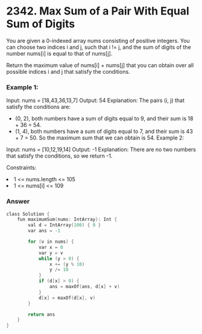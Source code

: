 <h1>2342. Max Sum of a Pair With Equal Sum of Digits</h1>

You are given a 0-indexed array nums consisting of positive integers. You can choose two indices i and j, such that i != j, and the sum of digits of the number nums[i] is equal to that of nums[j].

Return the maximum value of nums[i] + nums[j] that you can obtain over all possible indices i and j that satisfy the conditions.

 

<h3>Example 1:</h3>

Input: nums = [18,43,36,13,7]
Output: 54
Explanation: The pairs (i, j) that satisfy the conditions are:
- (0, 2), both numbers have a sum of digits equal to 9, and their sum is 18 + 36 = 54.
- (1, 4), both numbers have a sum of digits equal to 7, and their sum is 43 + 7 = 50.
So the maximum sum that we can obtain is 54.
Example 2:

Input: nums = [10,12,19,14]
Output: -1
Explanation: There are no two numbers that satisfy the conditions, so we return -1.
 

Constraints:

<li>1 <= nums.length <= 105</li>
<li>1 <= nums[i] <= 109</li>

<h3>Answer</h3>

```c
class Solution {
    fun maximumSum(nums: IntArray): Int {
        val d = IntArray(100) { 0 }
        var ans = -1

        for (v in nums) {
            var x = 0
            var y = v
            while (y > 0) {
                x += (y % 10)
                y /= 10
            }
            if (d[x] > 0) {
                ans = maxOf(ans, d[x] + v)
            }
            d[x] = maxOf(d[x], v)
        }

        return ans
    }
}
```
